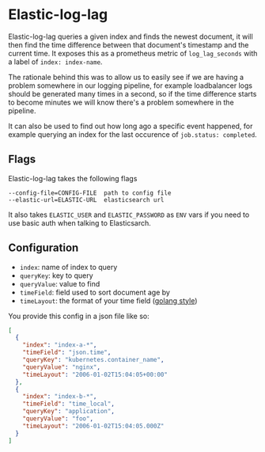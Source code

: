 # Elastic-log-lag

Elastic-log-lag queries a given index and finds the newest document, it will then find the time difference between that document's timestamp and the current time.
It exposes this as a prometheus metric of `log_lag_seconds` with a label of `index: index-name`.

The rationale behind this was to allow us to easily see if we are having a problem somewhere in our logging pipeline, for example loadbalancer logs should be generated many times in a second, so if the time difference starts to become minutes we will know there's a problem somewhere in the pipeline.

It can also be used to find out how long ago a specific event happened, for example querying an index for the last occurence of `job.status: completed`.


## Flags
Elastic-log-lag takes the following flags
```
--config-file=CONFIG-FILE  path to config file
--elastic-url=ELASTIC-URL  elasticsearch url
```

It also takes `ELASTIC_USER` and `ELASTIC_PASSWORD` as `ENV` vars if you need to use basic auth when talking to Elasticsarch.
## Configuration


* `index`: name of index to query
* `queryKey`: key to query
* `queryValue`: value to find
* `timeField`: field used to sort document age by
* `timeLayout`: the format of your time field ([golang style](https://golang.org/src/time/format.go))

You provide this config in a json file like so:

```json
[
  {
    "index": "index-a-*",
    "timeField": "json.time",
    "queryKey": "kubernetes.container_name",
    "queryValue": "nginx",
    "timeLayout": "2006-01-02T15:04:05+00:00"
  },
  {
    "index": "index-b-*",
    "timeField": "time_local",
    "queryKey": "application",
    "queryValue": "foo",
    "timeLayout": "2006-01-02T15:04:05.000Z"
  }
]

```
